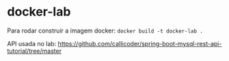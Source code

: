 # docker-lab

Para rodar construir a imagem docker:
```docker build -t docker-lab .```

API usada no lab:
https://github.com/callicoder/spring-boot-mysql-rest-api-tutorial/tree/master

